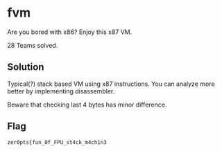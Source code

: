# fvm

Are you bored with x86? Enjoy this x87 VM.

28 Teams solved.

## Solution

Typical(?) stack based VM using x87 instructions. You can analyze more better by implementing disassembler.

Beware that checking last 4 bytes has minor difference.

## Flag

`zer0pts{fun_0f_FPU_st4ck_m4ch1n3`
